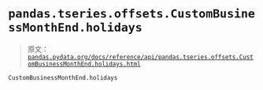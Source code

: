 # `pandas.tseries.offsets.CustomBusinessMonthEnd.holidays`

> 原文：[`pandas.pydata.org/docs/reference/api/pandas.tseries.offsets.CustomBusinessMonthEnd.holidays.html`](https://pandas.pydata.org/docs/reference/api/pandas.tseries.offsets.CustomBusinessMonthEnd.holidays.html)

```py
CustomBusinessMonthEnd.holidays
```

